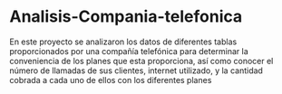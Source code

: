 # Analisis-Compania-telefonica
En este proyecto se analizaron los datos de diferentes tablas proporcionados por una compañía telefónica para determinar la conveniencia de los planes que esta proporciona, así como conocer el número de llamadas de sus clientes, internet utilizado, y la cantidad cobrada a cada uno de ellos con los diferentes planes
